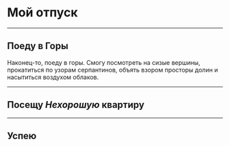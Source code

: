 # Мой отпуск

---
## Поеду в **Горы**
Наконец-то, поеду в горы. Смогу посмотреть на сизые вершины, прокатиться по узорам серпантинов, объять взором просторы долин и насытиться воздухом облаков.

---
## Посещу **_Нехорошую_ квартиру**

---
## Успею

